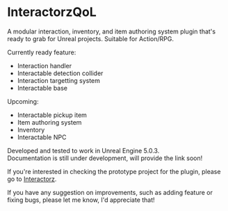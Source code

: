 # InteractorzQoL
A modular interaction, inventory, and item authoring system plugin that's ready to grab for Unreal projects.
Suitable for Action/RPG.

Currently ready feature:
+ Interaction handler
+ Interactable detection collider
+ Interaction targetting system
+ Interactable base

Upcoming:
+ Interactable pickup item
+ Item authoring system
+ Inventory
+ Interactable NPC

Developed and tested to work in Unreal Engine 5.0.3.<br>
Documentation is still under development, will provide the link soon!<br>

If you're interested in checking the prototype project for the plugin, please go to [Interactorz](https://github.com/zakiandiga/Interactorz).

If you have any suggestion on improvements, such as adding feature or fixing bugs, please let me know, I'd appreciate that!
